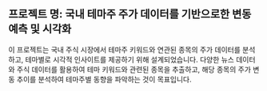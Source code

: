 ## 프로젝트 명: 국내 테마주 주가 데이터를 기반으로한 변동 예측 및 시각화
이 프로젝트는 국내 주식 시장에서 테마주 키워드와 연관된 종목의 주가 데이터를 분석하고, 테마별로 시각적 인사이트를 제공하기 위해 설계되었습니다. 다양한 뉴스 데이터와 주식 데이터를 활용하여 테마 키워드와 관련된 종목을 추출하고, 해당 종목의 주가 변동 추이를 분석하여 테마주별 동향을 파악하는 것이 목표입니다.
